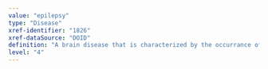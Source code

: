 ```yaml
---
value: "epilepsy"
type: "Disease"
xref-identifier: "1826"
xref-dataSource: "DOID"
definition: "A brain disease that is characterized by the occurrance of at least two unprovoked seizures resulting from a persistent epileptogenic abnormality of the brain that is able to spontaneously generate paroxysmal activity and typically manifested by sudden brief episodes of altered or diminished consciousness, involuntary movements, or convulsions."
level: "4"
---
```

